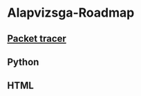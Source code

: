 # Alapvizsga-Roadmap

## [Packet tracer](https://github.com/Kiss-Martin/Alapvizsga-Cheatsheet/blob/main/cisco.md)

## Python

## HTML
